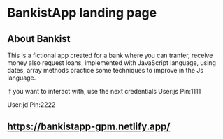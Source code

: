 # BankistApp landing page

## About Bankist

This is a fictional app created for a bank where you can tranfer, receive money also request loans, implemented with JavaScript language, using dates, array methods practice some techniques to improve in the Js language.

if you want to interact with, use the next credentials
User:js
Pin:1111

User:jd
Pin:2222

## https://bankistapp-gpm.netlify.app/
